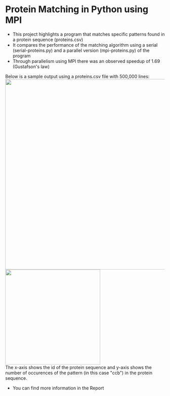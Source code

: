 # Protein Matching in Python using MPI
- This project highlights a program that matches specific patterns found in a protein sequence (proteins.csv)
- It compares the performance of the matching algorithm using a serial (serial-proteins.py) and a parallel version (mpi-proteins.py) of the program
- Through parallelism using MPI there was an observed speedup of 1.69 (Gustafson's law)

Below is a sample output using a proteins.csv file with 500,000 lines:
<br><img src="https://github.com/user-attachments/assets/1233db56-1ce6-4035-81bc-f6aa30cf75af" width="600">
<br><img src="https://github.com/user-attachments/assets/a2a7eb5b-9cfa-4dcb-aed3-c13025483c43" width="300">
<br>The x-axis shows the id of the protein sequence and y-axis shows the number of occurences of the pattern (in this case "ccb") in the protein sequence.

* You can find more information in the Report
